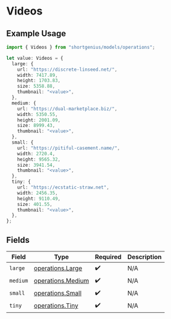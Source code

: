 # Videos

## Example Usage

```typescript
import { Videos } from "shortgenius/models/operations";

let value: Videos = {
  large: {
    url: "https://discrete-linseed.net/",
    width: 7417.89,
    height: 1703.83,
    size: 5358.88,
    thumbnail: "<value>",
  },
  medium: {
    url: "https://dual-marketplace.biz/",
    width: 5350.55,
    height: 2001.09,
    size: 8999.43,
    thumbnail: "<value>",
  },
  small: {
    url: "https://pitiful-casement.name/",
    width: 2720.4,
    height: 9565.32,
    size: 3941.54,
    thumbnail: "<value>",
  },
  tiny: {
    url: "https://ecstatic-straw.net",
    width: 2456.35,
    height: 9110.49,
    size: 401.55,
    thumbnail: "<value>",
  },
};
```

## Fields

| Field                                                  | Type                                                   | Required                                               | Description                                            |
| ------------------------------------------------------ | ------------------------------------------------------ | ------------------------------------------------------ | ------------------------------------------------------ |
| `large`                                                | [operations.Large](../../models/operations/large.md)   | :heavy_check_mark:                                     | N/A                                                    |
| `medium`                                               | [operations.Medium](../../models/operations/medium.md) | :heavy_check_mark:                                     | N/A                                                    |
| `small`                                                | [operations.Small](../../models/operations/small.md)   | :heavy_check_mark:                                     | N/A                                                    |
| `tiny`                                                 | [operations.Tiny](../../models/operations/tiny.md)     | :heavy_check_mark:                                     | N/A                                                    |